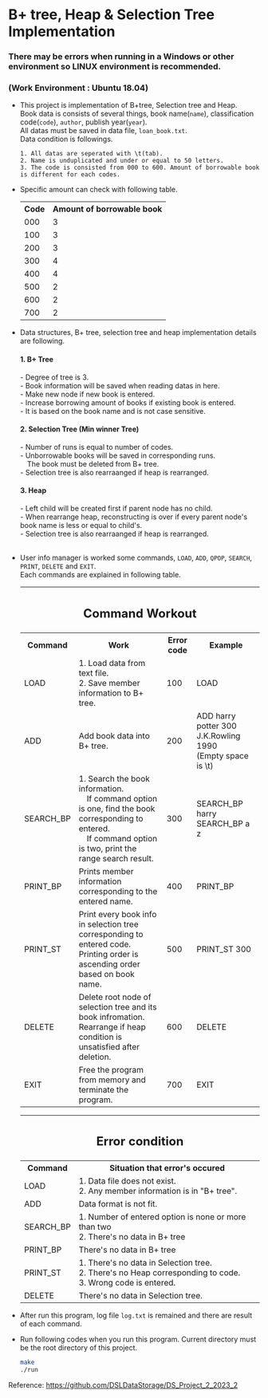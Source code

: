 # B+ tree, Heap & Selection Tree Implementation
### There may be errors when running in a Windows or other environment so LINUX environment is recommended.
### (Work Environment : Ubuntu 18.04)

- This project is implementation of B+tree, Selection tree and Heap.\
Book data is consists of several things, book name(`name`), classification code(`code`), `author`, publish year(`year`).\
All datas must be saved in data file, `loan_book.txt`.\
Data condition is followings.

    ```
    1. All datas are seperated with \t(tab).
    2. Name is unduplicated and under or equal to 50 letters.
    3. The code is consisted from 000 to 600. Amount of borrowable book is different for each codes.
    ```
- Specific amount can check with following table.
        <table>
            <tr>
                <th> Code </td>
                <th> Amount of borrowable book </td>
            </tr>
            <tr>
                <td> 000 </td>
                <td> 3 </td>
            </tr>
            <tr>
                <td> 100 </td>
                <td> 3 </td>
            </tr>
            <tr>
                <td> 200 </td>
                <td> 3 </td>
            </tr>
            <tr>
                <td> 300 </td>
                <td> 4 </td>
            </tr>
            <tr>
                <td> 400 </td>
                <td> 4 </td>
            </tr>
            <tr>
                <td> 500 </td>
                <td> 2 </td>
            </tr>
            <tr>
                <td> 600 </td>
                <td> 2 </td>
            </tr>
            <tr>
                <td> 700 </td>
                <td> 2 </td>
            </tr>
        </table>
- Data structures, B+ tree, selection tree and heap implementation details are following.<br/>
    <h4>1. B+ Tree</h4>
        - Degree of tree is 3.<br/>
        - Book information will be saved when reading datas in here.<br/>
        - Make new node if new book is entered.<br/>
        - Increase borrowing amount of books if existing book is entered.<br/>
        - It is based on the book name and is not case sensitive.<br/>
    <h4>2. Selection Tree (Min winner Tree)</h4>
        - Number of runs is equal to number of codes.<br/>
        - Unborrowable books will be saved in corresponding runs.<br/>
        &emsp;The book must be deleted from B+ tree.<br/>
        - Selection tree is also rearraanged if heap is rearranged.<br/>
    <h4>3. Heap</h4>
        - Left child will be created first if parent node has no child.<br/>
        - When rearrange heap, reconstructing is over if every parent node's book name is less or equal to child's.<br/>
        - Selection tree is also rearraanged if heap is rearranged.<br/><br/>


- User info manager is worked some commands, `LOAD`, `ADD`, `QPOP`, `SEARCH`, `PRINT`, `DELETE` and `EXIT`.\
Each commands are explained in following table.

    <table>
        <tr>
            <th colspan='4'> <h2>Command Workout</h2></td>
        </tr>
        <tr>
            <th> Command </td>
            <th> Work </td>
            <th> Error code </td>
            <th> Example </td>
        </tr>
        <tr>
            <td> LOAD </td>
            <td> 1. Load data from text file.<br/>
                2. Save member information to B+ tree.<br/>
            </td>
            <td> 100 </td>
            <td> LOAD </td>
        </tr>
        <tr>
            <td> ADD </td>
            <td> Add book data into B+ tree. </td>
            <td> 200 </td>
            <td> ADD    harry potter    300 J.K.Rowling 1990<br/>
                (Empty space is \t)
            </td>
        </tr>
        <tr>
            <td> SEARCH_BP </td>
            <td> 1. Search the book information.<br/>
                &emsp;If command option is one, find the book corresponding to entered.<br/>
                &emsp;If command option is two, print the range search result.
            </td>
            <td> 300 </td>
            <td> SEARCH_BP harry<br/>
                SEARCH_BP a z
            </td>
        </tr>
        <tr>
            <td> PRINT_BP </td>
            <td> Prints member information corresponding to the entered name. </td>
            <td> 400 </td>
            <td> PRINT_BP </td>
        </tr>
        <tr>
            <td> PRINT_ST </td>
            <td> Print every book info in selection tree corresponding to entered code.<br/>
                Printing order is ascending order based on book name.</td>
            <td> 500 </td>
            <td> PRINT_ST 300 </td>
        </tr>
        <tr>
            <td> DELETE </td>
            <td> Delete root node of selection tree and its book infromation.<br/>
                Rearrange if heap condition is unsatisfied after deletion.
            </td>
            <td> 600 </td>
            <td> DELETE </td>
        </tr>
        <tr>
            <td> EXIT </td>
            <td> Free the program from memory and terminate the program. </td>
            <td> 700 </td>
            <td> EXIT </td>
        </tr>
    </table>

    <table>
        <tr>
            <th colspan='2'> <h2>Error condition</h2></td>
        </tr>
        <tr>
            <th> Command </td>
            <th> Situation that error's occured </td>
        </tr>
        <tr>
            <td> LOAD </td>
            <td> 1. Data file does not exist.<br/>
                2. Any member information is in "B+ tree".<br/>
            </td>
        </tr>
        <tr>
            <td> ADD </td>
            <td> Data format is not fit. </td>
        </tr>
        <tr>
            <td> SEARCH_BP </td>
            <td> 1. Number of entered option is none or more than two<br/>
                2. There's no data in B+ tree
            </td>
        </tr>
        <tr>
            <td> PRINT_BP </td>
            <td> There's no data in B+ tree </td>
        </tr>
        <tr>
            <td> PRINT_ST </td>
            <td> 1. There's no data in Selection tree.<br/>
                2. There's no Heap corresponding to code.<br/>
                3. Wrong code is entered.
            </td>
        </tr>
        <tr>
            <td> DELETE </td>
            <td> There's no data in Selection tree. </td>
        </tr>
    </table>

- After run this program, log  file `log.txt` is remained and there are result of each command.
- Run following codes when you run this program. Current directory must be the root directory of this project.
    ``` bash
    make
    ./run
    ```
    
Reference: https://github.com/DSLDataStorage/DS_Project_2_2023_2